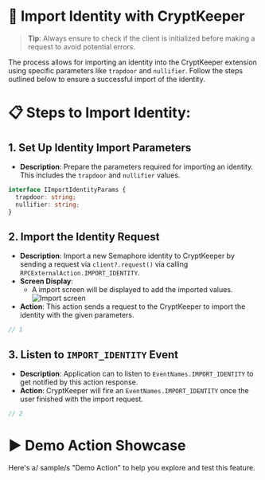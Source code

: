# 🔌 Import Identity with CryptKeeper

> **Tip**: Always ensure to check if the client is initialized before making a request to avoid potential errors.

The process allows for importing an identity into the CryptKeeper extension using specific parameters like `trapdoor` and `nullifier`. Follow the steps outlined below to ensure a successful import of the identity.

# 📋 Steps to Import Identity:

## 1. Set Up Identity Import Parameters

- **Description**: Prepare the parameters required for importing an identity. This includes the `trapdoor` and `nullifier` values.

```ts
interface IImportIdentityParams {
  trapdoor: string;
  nullifier: string;
}
```

## 2. Import the Identity Request

- **Description**: Import a new Semaphore identity to CryptKeeper by sending a request via `client?.request()` via calling `RPCExternalAction.IMPORT_IDENTITY`.
- **Screen Display**:
  - A import screen will be displayed to add the imported values.![Import screen](./screenshots/import.png "Import screen")
- **Action**: This action sends a request to the CryptKeeper to import the identity with the given parameters.

```ts
// 1
```

## 3. Listen to `IMPORT_IDENTITY` Event

- **Description**: Application can to listen to `EventNames.IMPORT_IDENTITY` to get notified by this action response.
- **Action**: CryptKeeper will fire an `EventNames.IMPORT_IDENTITY` once the user finished with the import request.

```ts
// 2
```

# ▶️ Demo Action Showcase

Here's a/ sample/s "Demo Action" to help you explore and test this feature.
